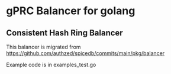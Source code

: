 # gPRC Balancer for golang

## Consistent Hash Ring Balancer

This balancer is migrated from https://github.com/authzed/spicedb/commits/main/pkg/balancer

Example code is in examples_test.go
